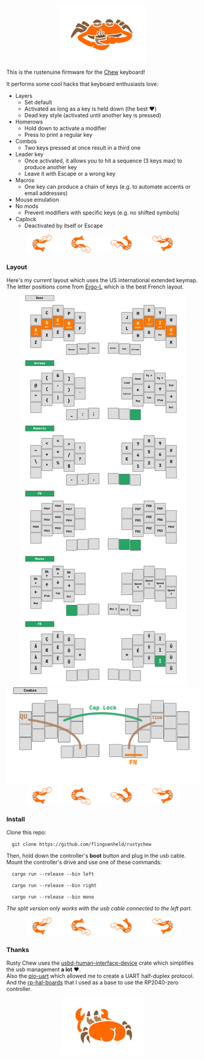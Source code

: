 <div align="center">
    <img src="./images/crab_coffee.png">
</div>

This is the rustenuine firmware for the [Chew](https://github.com/flinguenheld/chew) keyboard!

It performs some cool hacks that keyboard enthusiasts love:

- Layers
    - Set default
    - Activated as long as a key is held down (the best ❤️)
    - Dead key style (activated until another key is pressed)
- Homerows
    - Hold down to activate a modifier
    - Press to print a regular key
- Combos
    - Two keys pressed at once result in a third one
- Leader key
    - Once activated, it allows you to hit a sequence (3 keys max) to produce another key
    - Leave it with Escape or a wrong key
- Macros
    - One key can produce a chain of keys (e.g. to automate accents or email addresses)
- Mouse emulation
- No mods
    - Prevent modifiers with specific keys (e.g. no shifted symbols)
- Caplock
    - Deactivated by itself or Escape

<div align="center">
    <img src="./images/prawns.png">
</div>

### Layout

Here's my *current* layout which uses the US international extended keymap.  
The letter positions come from [Ergo-L](https://ergol.org/) which is the best French layout.

<div align="center">
    <img src="./images/layouts.png">
</div>

<div align="center">
    <img src="./images/combos.png">
</div>

<div align="center">
    <img src="./images/prawns.png">
</div>

### Install

Clone this repo:

```
  git clone https://github.com/flinguenheld/rustychew
```

Then, hold down the controller's **boot** button and plug in the usb cable.  
Mount the controller's drive and use one of these commands:

```
  cargo run --release --bin left
```
```
  cargo run --release --bin right
```
```
  cargo run --release --bin mono
```

*The split version only works with the usb cable connected to the left part.*
<div align="center">
    <img src="./images/prawns.png">
</div>

### Thanks

Rusty Chew uses the [usbd-human-interface-device](https://github.com/dlkj/usbd-human-interface-device) crate which simplifies
the usb management **a lot** ❤️.  
Also the [pio-uart](https://github.com/Sympatron/pio-uart) which allowed me to create a UART half-duplex protocol.  
And the [rp-hal-boards](https://github.com/rp-rs/rp-hal-boards) that I used as a base to use the RP2040-zero controller.  

<div align="center">
    <img src="./images/crab_back.png">
</div>
